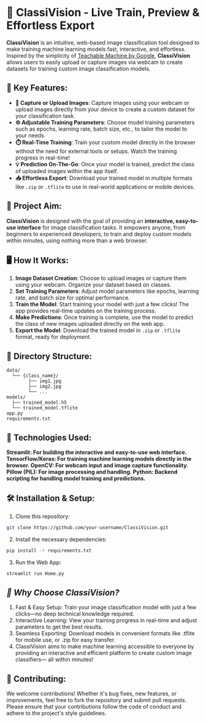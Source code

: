 # 🌟 **ClassiVision** - Live Train, Preview & Effortless Export

**ClassiVision** is an intuitive, web-based image classification tool designed to make training machine learning models fast, interactive, and effortless. Inspired by the simplicity of [Teachable Machine by Google](https://teachablemachine.withgoogle.com/), **ClassiVision** allows users to easily upload or capture images via webcam to create datasets for training custom image classification models.

## 🚀 Key Features:
- **📸 Capture or Upload Images**: Capture images using your webcam or upload images directly from your device to create a custom dataset for your classification task.
- **⚙️ Adjustable Training Parameters**: Choose model training parameters such as epochs, learning rate, batch size, etc., to tailor the model to your needs.
- **⏱️ Real-Time Training**: Train your custom model directly in the browser without the need for external tools or setups. Watch the training progress in real-time!
- **💡 Prediction On-The-Go**: Once your model is trained, predict the class of uploaded images within the app itself.
- **📥 Effortless Export**: Download your trained model in multiple formats like `.zip` or `.tflite` to use in real-world applications or mobile devices.

## 🎯 Project Aim:
**ClassiVision** is designed with the goal of providing an **interactive, easy-to-use interface** for image classification tasks. It empowers anyone, from beginners to experienced developers, to train and deploy custom models within minutes, using nothing more than a web browser.

## 🖥️ How It Works:
1. **Image Dataset Creation**: Choose to upload images or capture them using your webcam. Organize your dataset based on classes.
2. **Set Training Parameters**: Adjust model parameters like epochs, learning rate, and batch size for optimal performance.
3. **Train the Model**: Start training your model with just a few clicks! The app provides real-time updates on the training process.
4. **Make Predictions**: Once training is complete, use the model to predict the class of new images uploaded directly on the web app.
5. **Export the Model**: Download the trained model in `.zip` or `.tflite` format, ready for deployment.

## 📂 Directory Structure:
```plaintext
data/
  └── {class_name}/
        ├── img1.jpg
        ├── img2.jpg
        └── ...
models/
  ├── trained_model.h5
  └── trained_model.tflite
app.py
requirements.txt
```

## 🔧 Technologies Used:
**Streamlit: For building the interactive and easy-to-use web interface.
TensorFlow/Keras: For training machine learning models directly in the browser.
OpenCV: For webcam input and image capture functionality.
Pillow (PIL): For image processing and handling.
Python: Backend scripting for handling model training and predictions.**

## 🛠️ Installation & Setup:

1. Clone this repository:
```bash
git clone https://github.com/your-username/ClassiVision.git
```
2. Install the necessary dependencies:
```bash
pip install -r requirements.txt
```
3. Run the Web App:
```bash
streamlit run Home.py
```

## _🌟 Why Choose ClassiVision?_
1. Fast & Easy Setup: Train your image classification model with just a few clicks—no deep technical knowledge required.
2. Interactive Learning: View your training progress in real-time and adjust parameters to get the best results.
3. Seamless Exporting: Download models in convenient formats like .tflite for mobile use, or .zip for easy transfer.
4. ClassiVision aims to make machine learning accessible to everyone by providing an interactive and efficient platform to create custom image classifiers— all within minutes!

## 🤝 Contributing:
We welcome contributions! Whether it's bug fixes, new features, or improvements, feel free to fork the repository and submit pull requests. Please ensure that your contributions follow the code of conduct and adhere to the project's style guidelines.
